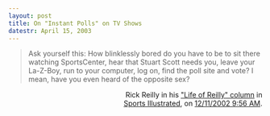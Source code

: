 ```yaml
---
layout: post
title: On "Instant Polls" on TV Shows
datestr: April 15, 2003
---
```

<blockquote>Ask yourself this: How blinklessly bored do you have to be to sit there watching SportsCenter, hear that Stuart Scott needs you, leave your La-Z-Boy, run to your computer, log on, find the poll site and vote? I mean, have you even heard of the opposite sex? </blockquote>
<p align="right">Rick Reilly in his <a href="http://sportsillustrated.cnn.com/inside_game/archives/rick_reilly/">"Life of Reilly" column</a> in<br />
<a href="http://sportsillustrated.cnn.com/">Sports Illustrated</a>, on <a href="http://sportsillustrated.cnn.com/inside_game/rick_reilly/news/2002/12/10/life_of_reilly/">12/11/2002 9:56 AM</a>.


